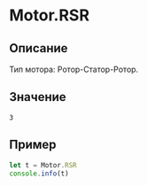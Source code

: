 # Motor.RSR

## Описание
Тип мотора: Ротор-Статор-Ротор.

## Значение
`3`

## Пример
``` javascript linenums="1"
let t = Motor.RSR
console.info(t)
```
